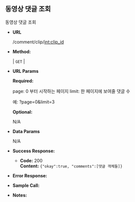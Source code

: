 **동영상 댓글 조회**
----
  동영상 댓글 조회

* **URL**

  /comment/clip/<int:clip_id>

* **Method:**
  
  | `GET` |
  
*  **URL Params** 

   **Required:**
 
   page: 0 부터 시작하는 페이지
   limit: 한 페이지에 보여줄 댓글 수
   
   예: ?page=0&limit=3

   **Optional:**
 
   N/A

* **Data Params**

  N/A

* **Success Response:**
  

  * **Code:** 200 <br />
    **Content:** `{"okay":true, "comments":[댓글 객체들]}`
 
* **Error Response:**

* **Sample Call:**

* **Notes:**

